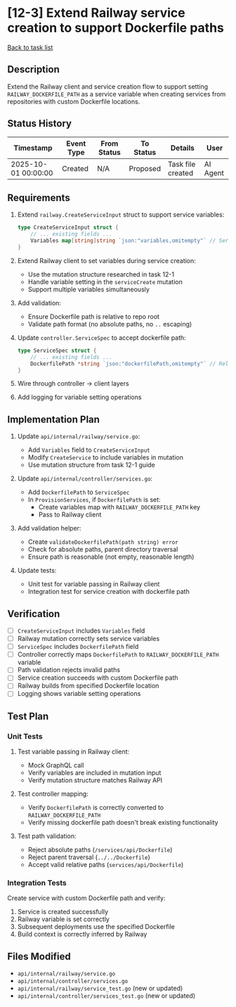 # [12-3] Extend Railway service creation to support Dockerfile paths

[Back to task list](./tasks.md)

## Description
Extend the Railway client and service creation flow to support setting `RAILWAY_DOCKERFILE_PATH` as a service variable when creating services from repositories with custom Dockerfile locations.

## Status History

| Timestamp | Event Type | From Status | To Status | Details | User |
|-----------|------------|-------------|-----------|---------|------|
| 2025-10-01 00:00:00 | Created | N/A | Proposed | Task file created | AI Agent |

## Requirements

1. Extend `railway.CreateServiceInput` struct to support service variables:
   ```go
   type CreateServiceInput struct {
       // ... existing fields ...
       Variables map[string]string `json:"variables,omitempty"` // Service variables like RAILWAY_DOCKERFILE_PATH
   }
   ```

2. Extend Railway client to set variables during service creation:
   - Use the mutation structure researched in task 12-1
   - Handle variable setting in the `serviceCreate` mutation
   - Support multiple variables simultaneously

3. Add validation:
   - Ensure Dockerfile path is relative to repo root
   - Validate path format (no absolute paths, no `..` escaping)

4. Update `controller.ServiceSpec` to accept dockerfile path:
   ```go
   type ServiceSpec struct {
       // ... existing fields ...
       DockerfilePath *string `json:"dockerfilePath,omitempty"` // Relative path to Dockerfile
   }
   ```

5. Wire through controller → client layers

6. Add logging for variable setting operations

## Implementation Plan

1. Update `api/internal/railway/service.go`:
   - Add `Variables` field to `CreateServiceInput`
   - Modify `CreateService` to include variables in mutation
   - Use mutation structure from task 12-1 guide

2. Update `api/internal/controller/services.go`:
   - Add `DockerfilePath` to `ServiceSpec`
   - In `ProvisionServices`, if `DockerfilePath` is set:
     - Create variables map with `RAILWAY_DOCKERFILE_PATH` key
     - Pass to Railway client

3. Add validation helper:
   - Create `validateDockerfilePath(path string) error`
   - Check for absolute paths, parent directory traversal
   - Ensure path is reasonable (not empty, reasonable length)

4. Update tests:
   - Unit test for variable passing in Railway client
   - Integration test for service creation with dockerfile path

## Verification

- [ ] `CreateServiceInput` includes `Variables` field
- [ ] Railway mutation correctly sets service variables
- [ ] `ServiceSpec` includes `DockerfilePath` field
- [ ] Controller correctly maps `DockerfilePath` to `RAILWAY_DOCKERFILE_PATH` variable
- [ ] Path validation rejects invalid paths
- [ ] Service creation succeeds with custom Dockerfile path
- [ ] Railway builds from specified Dockerfile location
- [ ] Logging shows variable setting operations

## Test Plan

### Unit Tests
1. Test variable passing in Railway client:
   - Mock GraphQL call
   - Verify variables are included in mutation input
   - Verify mutation structure matches Railway API

2. Test controller mapping:
   - Verify `DockerfilePath` is correctly converted to `RAILWAY_DOCKERFILE_PATH`
   - Verify missing dockerfile path doesn't break existing functionality

3. Test path validation:
   - Reject absolute paths (`/services/api/Dockerfile`)
   - Reject parent traversal (`../../Dockerfile`)
   - Accept valid relative paths (`services/api/Dockerfile`)

### Integration Tests
Create service with custom Dockerfile path and verify:
1. Service is created successfully
2. Railway variable is set correctly
3. Subsequent deployments use the specified Dockerfile
4. Build context is correctly inferred by Railway

## Files Modified

- `api/internal/railway/service.go`
- `api/internal/controller/services.go`
- `api/internal/railway/service_test.go` (new or updated)
- `api/internal/controller/services_test.go` (new or updated)

